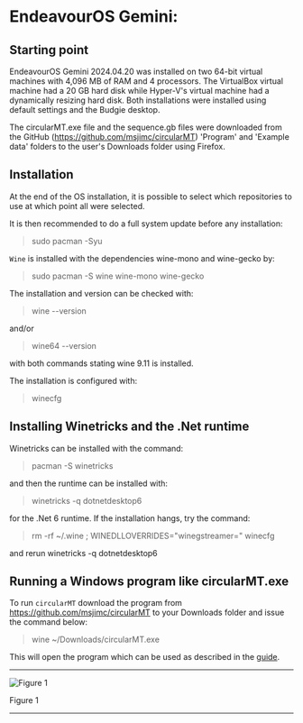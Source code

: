 # EndeavourOS Gemini:

## Starting point
EndeavourOS Gemini 2024.04.20 was installed on two 64-bit virtual machines with 4,096 MB of RAM and 4 processors. The VirtualBox virtual machine had a 20 GB hard disk while Hyper-V's virtual machine had a dynamically resizing hard disk. Both installations were installed using  default settings and the Budgie desktop.

The circularMT.exe file and the sequence.gb files were downloaded from the GitHub (https://github.com/msjimc/circularMT) 'Program' and 'Example data' folders to the user's Downloads folder using Firefox. 

## Installation

At the end of the OS installation, it is possible to select which repositories to use at which point all were selected.

It is then recommended to do a full system update before any installation:

> sudo pacman -Syu

```Wine``` is installed with the dependencies wine-mono and wine-gecko by:

> sudo pacman -S wine wine-mono wine-gecko

The installation and version can be checked with:
 
> wine --version

and/or 

> wine64 --version

with both commands stating wine 9.11 is installed.

The installation is configured with:

> winecfg

## Installing Winetricks and the .Net runtime

Winetricks can be installed with the command:

> pacman -S winetricks

and then the runtime can be installed with:

> winetricks -q dotnetdesktop6

for the .Net 6 runtime. If the installation hangs, try the command:

> rm -rf ~/.wine ; WINEDLLOVERRIDES="winegstreamer=" winecfg

and rerun winetricks -q dotnetdesktop6


## Running a Windows program like circularMT.exe

 To run ```circularMT``` download the program from https://github.com/msjimc/circularMT to your Downloads folder and issue the command below:

> wine ~/Downloads/circularMT.exe 

This will open the program which can be used as described in the [guide]( https://github.com/msjimc/circularMT/tree/master/Guide/README.md).

<hr />

![Figure 1](images/EndeavourOS_Figure1.jpg)

Figure 1

<hr />

